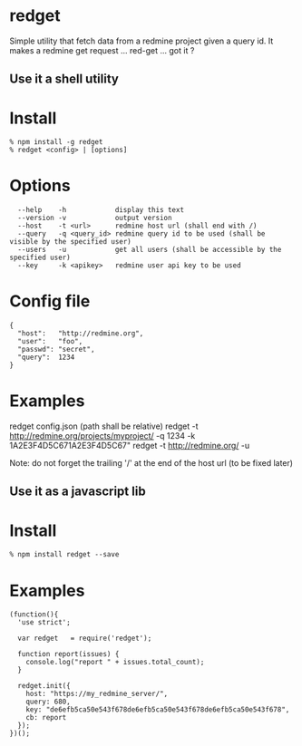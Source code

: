 redget
======

Simple utility that fetch data from a redmine project given a query id.
It makes a redmine get request ... red-get ... got it ?

Use it a shell utility
----------------------

Install
=======

```
% npm install -g redget
% redget <config> | [options]
```

Options
=======

```
  --help    -h            display this text
  --version -v            output version
  --host    -t <url>      redmine host url (shall end with /)
  --query   -q <query_id> redmine query id to be used (shall be visible by the specified user)
  --users   -u            get all users (shall be accessible by the specified user)
  --key     -k <apikey>   redmine user api key to be used
```

Config file
===========

```
{
  "host":   "http://redmine.org",
  "user":   "foo",
  "passwd": "secret",
  "query":  1234
}
```

Examples
========

  redget config.json (path shall be relative)
  redget -t http://redmine.org/projects/myproject/ -q 1234 -k 1A2E3F4D5C671A2E3F4D5C67"
  redget -t http://redmine.org/ -u

Note: do not forget the trailing '/' at the end of the host url (to be fixed later)

Use it as a javascript lib
--------------------------

Install
=======

```
% npm install redget --save
```

Examples
========

```
(function(){
  'use strict';
  
  var redget   = require('redget');

  function report(issues) {
    console.log("report " + issues.total_count);
  }

  redget.init({
    host: "https://my_redmine_server/",
    query: 680,
    key: "de6efb5ca50e543f678de6efb5ca50e543f678de6efb5ca50e543f678",
    cb: report
  });
})();
```

